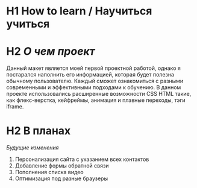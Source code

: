 # H1 **How to learn / Научиться учиться**

# H2 *О чем проект*

Данный макет является моей первой проектной работой, однако я постарался наполнить его информацией, которая будет полезна обычному пользователю. Каждый сможет ознакомиться с разными современными и эффективными подходами к обучению. В данном проекте использовались расширенные возможности CSS HTML такие, как флекс-верстка, кейфреймы, анимация и плавные переходы, тэги iframe.

# **H2 В планах**

*Будущие изменения*

1. Персонализация сайта с указанием всех контактов
2. Добавление формы обратной связи
3. Пополнения списка видео
4. Оптимизация под разные браузеры
